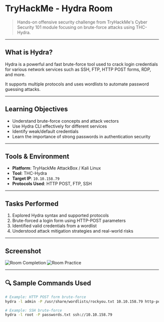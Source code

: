 # TryHackMe - Hydra Room

> Hands-on offensive security challenge from TryHackMe's Cyber Security 101 module focusing on brute-force attacks using THC-Hydra.

---

## What is Hydra?

Hydra is a powerful and fast brute-force tool used to crack login credentials for various network services such as SSH, FTP, HTTP POST forms, RDP, and more.

It supports multiple protocols and uses wordlists to automate password guessing attacks.

---

## Learning Objectives

- Understand brute-force concepts and attack vectors
- Use Hydra CLI effectively for different services
- Identify weak/default credentials
- Learn the importance of strong passwords in authentication security

---

## Tools & Environment

- **Platform**: TryHackMe AttackBox / Kali Linux
- **Tool**: THC-Hydra
- **Target IP**: `10.10.158.79`
- **Protocols Used**: HTTP POST, FTP, SSH

---

## Tasks Performed

1. Explored Hydra syntax and supported protocols
2. Brute-forced a login form using HTTP-POST parameters
3. Identified valid credentials from a wordlist
4. Understood attack mitigation strategies and real-world risks

---

## Screenshot
![Room Completion]()
![Room Practice]()

---

## 🔍 Sample Commands Used

```bash
# Example: HTTP POST form brute-force
hydra -l admin -P /usr/share/wordlists/rockyou.txt 10.10.158.79 http-post-form "/login:username=^USER^&password=^PASS^:F=Invalid"

# Example: SSH brute-force
hydra -l root -P passwords.txt ssh://10.10.158.79
